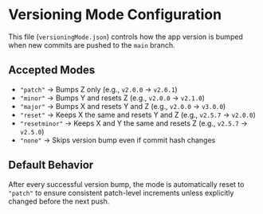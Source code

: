 # Versioning Mode Configuration

This file (`versioningMode.json`) controls how the app version is bumped when new commits are pushed to the `main` branch.

## Accepted Modes

- `"patch"` → Bumps Z only (e.g., `v2.0.0` → `v2.0.1`)
- `"minor"` → Bumps Y and resets Z (e.g., `v2.0.0` → `v2.1.0`)
- `"major"` → Bumps X and resets Y and Z (e.g., `v2.0.0` → `v3.0.0`)
- `"reset"` → Keeps X the same and resets Y and Z (e.g., `v2.5.7` → `v2.0.0`)
- `"resetminor"` → Keeps X and Y the same and resets Z (e.g., `v2.5.7` → `v2.5.0`)
- `"none"` → Skips version bump even if commit hash changes

## Default Behavior

After every successful version bump, the mode is automatically reset to `"patch"` to ensure consistent patch-level increments unless explicitly changed before the next push.
